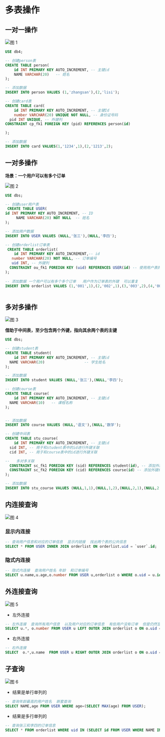# 多表操作

## 一对一操作
![图 1](../../images/ed7cb41b4eeae2ff3766c6d5eacc948d3ccb0279e5e2d2d3c36a37d60f42c68c.png)  

```sql
USE db4;

-- 创建person表
CREATE TABLE person(
	id INT PRIMARY KEY AUTO_INCREMENT, -- 主键id
	NAME VARCHAR(20)   -- 姓名
);

-- 添加数据
INSERT INTO person VALUES (1,'zhangsan'),(2,'lisi');

-- 创建card表
CREATE TABLE card(
	id INT PRIMARY KEY AUTO_INCREMENT, -- 主键Id
	number VARCHAR(20) UNIQUE NOT NULL, -- 身份证号码
  pid INT UNIQUE, -- 外键列
CONSTRAINT cp_fk1 FOREIGN KEY (pid) REFERENCES person(id)

);

-- 添加数据
INSERT INTO card VALUES(1,'1234',1),(2,'1213',2);

```


## 一对多操作

**场景：一个用户可以有多个订单**

![图 2](../../images/37cfe3da64296bf026a3f950ecbefcaddd86a3ef80cc93ab7e169dc87854fe3a.png)  

```sql
USE dbs;

-- 创建user用户表
 CREATE TABLE USER(
id INT PRIMARY KEY AUTO_INCREMENT, -- ID
     NAME VARCHAR(20) NOT NULL  -- 姓名
);

-- 添加用户数据
INSERT INTO USER VALUES (NULL,'张三'),(NULL,'李四');

-- 创建orderlist订单表
 CREATE TABLE orderlist(
	id INT PRIMARY KEY AUTO_INCREMENT,-- id
   number VARCHAR(20) NOT NULL, -- 订单编号
   uid INT, -- 外键列
  CONSTRAINT ou_fk1 FOREIGN KEY (uid) REFERENCES USER(id) -- 使用用户表的id作为外键
);
 
-- 添加数据 一个用户可以有多个多个订单   用户作为订单表的外键  可以重复
INSERT INTO orderlist VALUES (1,'001',1),(2,'002',1),(3,'003',2),(4,'004',2);
 

```

## 多对多操作

![图 3](../../images/e465c9a3caa11dfebbfe08bf65e402528e945af3c33f2d9246f3fbc859d15b89.png)  

**借助于中间表，至少包含两个外键，指向其余两个表的主键**

```sql
USE dbs;

-- 创建student表
CREATE TABLE student(
	id INT PRIMARY KEY AUTO_INCREMENT, -- 主键id
  NAME VARCHAR(20)                  -- 学生姓名
);

-- 添加数据
INSERT INTO student VALUES (NULL,'张三'),(NULL,'李四');

-- 创建course表
CREATE TABLE course(
	id INT PRIMARY KEY AUTO_INCREMENT, -- 主键id
  NAME VARCHAR(10)   -- 课程名称
);


-- 添加数据
INSERT INTO course VALUES (NULL,'语文'),(NULL,'数学');

-- 创建中间表
CREATE TABLE stu_course(
	id INT PRIMARY KEY AUTO_INCREMENT, -- 主键id
  sid INT, -- 用于和student表中的id进行外键关联
  cid INT, -- 用于和course表中的id进行外键关联

--   多对多关联
  CONSTRAINT sc_fk1 FOREIGN KEY (sid) REFERENCES student(id), -- 添加外键约束
  CONSTRAINT sc_fk2 FOREIGN KEY (cid) REFERENCES course(id) -- 添加外键约束
);

-- 添加数据
INSERT INTO stu_course VALUES (NULL,1,1),(NULL,1,2),(NULL,2,1),(NULL,2,2);

```

## 内连接查询

![图 4](../../images/5d22e8e109eea209247f312c0a5282ebdd85c9809c37ec786cf74811f5df01a5.png)  

### 显示内连接

```sql
-- 查询用户信息和对应的订单信息  显示内链接  找出两个表的公共信息
SELECT * FROM USER INNER JOIN orderlist ON orderlist.uid = `user`.id;
```

### 隐式内连接

```sql
-- 隐式内连接  查询用户姓名 年龄  和订单编号
SELECT u.name,u.age,o.number FROM USER u,orderlist o WHERE o.uid = u.id;

```

## 外连接查询

![图 5](../../images/5d378d14671ae7d54ba28cc992c925698772c5de9e662447c04a39d36a251d64.png)  

* 左外连接

```sql
-- 左外连接  查询所有用户信息  以及用户对应的订单信息  有些用户没有订单  但是仍然显示出来
SELECT u.*, o.number FROM USER u LEFT OUTER JOIN orderlist o ON o.uid = u.id;
```

* 右外连接
```sql
-- 右外连接
SELECT  o.*,u.name  FROM USER u RIGHT OUTER JOIN orderlist o ON o.uid = u.id;

```

## 子查询

![图 6](../../images/b8545b4cea00fac11cdbb81fb1c182e3f29d039f5d4bb4fd8b7b2a66ea7e0070.png)  

* 结果是单行单列的
```sql
-- 查询年龄最高的用户姓名  嵌套查询
SELECT NAME,age FROM USER WHERE age=(SELECT MAX(age) FROM USER);

```

* 结果是多行单列的

```sql
-- 查询张三和李四的订单信息
SELECT * FROM orderlist WHERE uid IN (SELECT id FROM USER WHERE NAME IN('张三','李四'));

```




